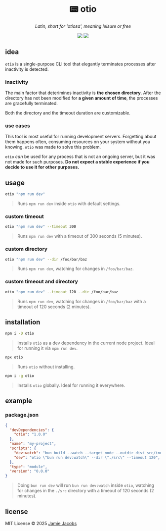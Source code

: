 <h1 align="center">📟 otio</h1>
<p align="center"><em>Latin, short for 'otiosa', meaning leisure or free</em></p>

<p align="center">
<img src="https://img.shields.io/badge/node.js-6DA55F?style=for-the-badge&logo=node.js&logoColor=white" />
<img src="https://img.shields.io/badge/typescript-3178C6?style=for-the-badge&logo=typescript&logoColor=white" />
</p>

## idea

`otio` is a single-purpose CLI tool that elegantly terminates processes after inactivity is detected. 


### inactivity

The main factor that deterimines inactivity is <strong>the chosen directory</strong>. After the directory has not been modified for <strong>a given amount of time</strong>, the processes are gracefully terminated.

Both the directory and the timeout duration are customizable.

### use cases

This tool is most useful for running development servers. Forgetting about them happens often, consuming resources on your system without you knowing. `otio` was made to solve this problem.

`otio` <em>can</em> be used for any process that is not an ongoing server, but it was not made for such purposes. <strong>Do not expect a stable experience if you decide to use it for other purposes.</strong>

## usage

```bash
otio "npm run dev"
```

> Runs `npm run dev` inside `otio` with default settings.

### custom timeout

```bash
otio "npm run dev" --timeout 300
```

> Runs `npm run dev` with a timeout of 300 seconds (5 minutes).

### custom directory

```bash
otio "npm run dev" --dir /foo/bar/baz
```

> Runs `npm run dev`, watching for changes in `/foo/bar/baz`.

### custom timeout and directory

```bash
otio "npm run dev" --timeout 120 --dir /foo/bar/baz
```

> Runs `npm run dev`, watching for changes in `/foo/bar/baz` with a timeout of 120 seconds (2 minutes).

## installation

```bash
npm i -D otio
```

> Installs `otio` as a dev dependency in the current node project. Ideal for running it via `npm run dev`.

```bash
npx otio
```

> Runs `otio` without installing.

```bash
npm i -g otio
```

> Installs `otio` globally. Ideal for running it everywhere.

## example

### package.json

```json
{
  "devDependencies": {
    "otio": "1.0.0"
  },
  "name": "my-project",
  "scripts": {
    "dev:watch": "bun build --watch --target node --outdir dist src/index.ts",
    "dev": "otio \"bun run dev:watch\" --dir \"./src\" --timeout 120",
  },
  "type": "module",
  "version": "0.0.0"
}

```

> Doing `bun run dev` will run `bun run dev:watch` inside `otio`, watching for changes in the `./src` directory with a timeout of 120 seconds (2 minutes).

## license

MIT License © 2025 [Jamie Jacobs](https://github.com/jvxz)
